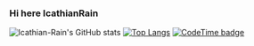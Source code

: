### Hi here IcathianRain


![Icathian-Rain's GitHub stats](https://github-readme-stats.vercel.app/api?username=Icathian-Rain&show_icons=true&bg_color=00000000)
[![Top Langs](https://github-readme-stats.vercel.app/api/top-langs/?username=Icathian-Rain&layout=donut-vertical)](https://github.com/anuraghazra/github-readme-stats)
[![CodeTime badge](https://img.shields.io/endpoint?style=social&url=https%3A%2F%2Fapi.codetime.dev%2Fshield%3Fid%3D127%26project%3D%26in%3D0)](https://codetime.dev)
